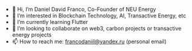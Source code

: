 - 👋 Hi, I’m Daniel David Franco, Co-Founder of NEU Energy
- 👀 I’m interested in Blockchain Technology, AI, Transactive Energy, etc
- 🌱 I’m currently learning Flutter
- 💞️ I’m looking to collaborate on web3, carbon projects or transactive energy projects
- 📫 How to reach me: francodaniil@yandex.ru (personal email)

<!---
DanielFranco-NEUenergy/DanielFranco-NEUenergy is a ✨ special ✨ repository because its `README.md` (this file) appears on your GitHub profile.
You can click the Preview link to take a look at your changes.
--->
